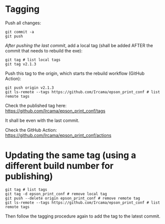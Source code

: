 # Tagging

Push all changes:

```shell
git commit -a
git push
```

_After pushing the last commit_, add a local tag (shall be added AFTER the commit that needs to rebuild the exe):

```shell
git tag # list local tags
git tag v2.1.3
```

Push this tag to the origin, which starts the rebuild workflow (GitHub Action):

```shell
git push origin v2.1.3
git ls-remote --tags https://github.com/Ircama/epson_print_conf # list remote tags
```

Check the published tag here: https://github.com/Ircama/epson_print_conf/tags

It shall be even with the last commit.

Check the GitHub Action: https://github.com/Ircama/epson_print_conf/actions

# Updating the same tag (using a different build number for publishing)

```shell
git tag # list tags
git tag -d epson_print_conf # remove local tag
git push --delete origin epson_print_conf # remove remote tag
git ls-remote --tags https://github.com/Ircama/epson_print_conf # list remote tags
```

Then follow the tagging procedure again to add the tag to the latest commit.
